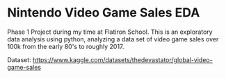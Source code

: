 # Nintendo Video Game Sales EDA

Phase 1 Project during my time at Flatiron School. This is an exploratory data analysis using python, analyzing a data set of video game sales over 100k from the early 80's to roughly 2017.

Dataset: https://www.kaggle.com/datasets/thedevastator/global-video-game-sales

